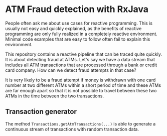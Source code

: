 # ATM Fraud detection with RxJava

People often ask me about use cases for reactive programming. This is usually not easy and quickly explained, as the
benefits of reactive programming are only fully realized in a completely reactive environment. Minimal code examples
that are easy to follow often fail to explain this environment.

This repository contains a reactive pipeline that can be traced quite quickly. It is about detecting fraud at ATMs.
Let's say we have a data stream that includes all ATM transactions that are processed through a bank or credit card
company. How can we detect fraud attempts in that case?

It is very likely to be a fraud attempt if money is withdrawn with one card number at two different ATMs within a short
period of time and these ATMs are far enough apart so that it is not possible to travel between these two ATMs in the
time between the two transactions.

## Transaction generator

The method `Transactions.getAtmTransactions(...)` is able to generate a continuous
stream of transactions with random transaction data.